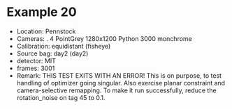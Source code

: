 # Example 20

- Location: Pennstock
- Cameras:
   . 4 PointGrey 1280x1200 Python 3000 monchrome
- Calibration: equidistant (fisheye)
- Source bag: day2  (day2)
- detector: MIT
- frames: 3001
- Remark: THIS TEST EXITS WITH AN ERROR! This is on purpose, to test
          handling of optimizer going singular. Also exercise planar
          constraint and camera-selective remapping. To make it run
          successfully, reduce the rotation_noise on tag 45 to 0.1.


